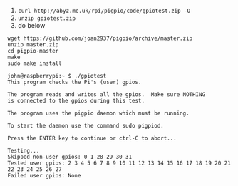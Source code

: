 1. `curl http://abyz.me.uk/rpi/pigpio/code/gpiotest.zip -O`
2. `unzip gpiotest.zip`
3. do below

```
wget https://github.com/joan2937/pigpio/archive/master.zip
unzip master.zip
cd pigpio-master
make
sudo make install
```

```
john@raspberrypi:~ $ ./gpiotest
This program checks the Pi's (user) gpios.

The program reads and writes all the gpios.  Make sure NOTHING
is connected to the gpios during this test.

The program uses the pigpio daemon which must be running.

To start the daemon use the command sudo pigpiod.

Press the ENTER key to continue or ctrl-C to abort...

Testing...
Skipped non-user gpios: 0 1 28 29 30 31
Tested user gpios: 2 3 4 5 6 7 8 9 10 11 12 13 14 15 16 17 18 19 20 21 22 23 24 25 26 27
Failed user gpios: None
```
